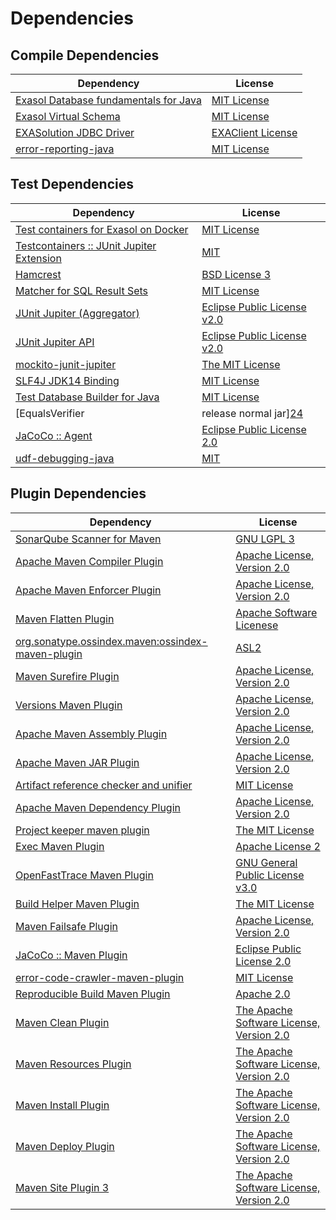 <!-- @formatter:off -->
# Dependencies

## Compile Dependencies

| Dependency                                 | License                |
| ------------------------------------------ | ---------------------- |
| [Exasol Database fundamentals for Java][0] | [MIT License][1]       |
| [Exasol Virtual Schema][2]                 | [MIT License][3]       |
| [EXASolution JDBC Driver][4]               | [EXAClient License][5] |
| [error-reporting-java][6]                  | [MIT License][7]       |

## Test Dependencies

| Dependency                                      | License                           |
| ----------------------------------------------- | --------------------------------- |
| [Test containers for Exasol on Docker][8]       | [MIT License][9]                  |
| [Testcontainers :: JUnit Jupiter Extension][10] | [MIT][11]                         |
| [Hamcrest][12]                                  | [BSD License 3][13]               |
| [Matcher for SQL Result Sets][14]               | [MIT License][15]                 |
| [JUnit Jupiter (Aggregator)][16]                | [Eclipse Public License v2.0][17] |
| [JUnit Jupiter API][16]                         | [Eclipse Public License v2.0][17] |
| [mockito-junit-jupiter][18]                     | [The MIT License][19]             |
| [SLF4J JDK14 Binding][20]                       | [MIT License][21]                 |
| [Test Database Builder for Java][22]            | [MIT License][23]                 |
| [EqualsVerifier | release normal jar][24]       | [Apache License, Version 2.0][25] |
| [JaCoCo :: Agent][26]                           | [Eclipse Public License 2.0][27]  |
| [udf-debugging-java][28]                        | [MIT][29]                         |

## Plugin Dependencies

| Dependency                                              | License                                        |
| ------------------------------------------------------- | ---------------------------------------------- |
| [SonarQube Scanner for Maven][30]                       | [GNU LGPL 3][31]                               |
| [Apache Maven Compiler Plugin][32]                      | [Apache License, Version 2.0][25]              |
| [Apache Maven Enforcer Plugin][33]                      | [Apache License, Version 2.0][25]              |
| [Maven Flatten Plugin][34]                              | [Apache Software Licenese][25]                 |
| [org.sonatype.ossindex.maven:ossindex-maven-plugin][35] | [ASL2][36]                                     |
| [Maven Surefire Plugin][37]                             | [Apache License, Version 2.0][25]              |
| [Versions Maven Plugin][38]                             | [Apache License, Version 2.0][25]              |
| [Apache Maven Assembly Plugin][39]                      | [Apache License, Version 2.0][25]              |
| [Apache Maven JAR Plugin][40]                           | [Apache License, Version 2.0][25]              |
| [Artifact reference checker and unifier][41]            | [MIT License][42]                              |
| [Apache Maven Dependency Plugin][43]                    | [Apache License, Version 2.0][25]              |
| [Project keeper maven plugin][44]                       | [The MIT License][45]                          |
| [Exec Maven Plugin][46]                                 | [Apache License 2][25]                         |
| [OpenFastTrace Maven Plugin][47]                        | [GNU General Public License v3.0][48]          |
| [Build Helper Maven Plugin][49]                         | [The MIT License][50]                          |
| [Maven Failsafe Plugin][51]                             | [Apache License, Version 2.0][25]              |
| [JaCoCo :: Maven Plugin][52]                            | [Eclipse Public License 2.0][27]               |
| [error-code-crawler-maven-plugin][53]                   | [MIT License][54]                              |
| [Reproducible Build Maven Plugin][55]                   | [Apache 2.0][36]                               |
| [Maven Clean Plugin][56]                                | [The Apache Software License, Version 2.0][36] |
| [Maven Resources Plugin][57]                            | [The Apache Software License, Version 2.0][36] |
| [Maven Install Plugin][58]                              | [The Apache Software License, Version 2.0][36] |
| [Maven Deploy Plugin][59]                               | [The Apache Software License, Version 2.0][36] |
| [Maven Site Plugin 3][60]                               | [The Apache Software License, Version 2.0][36] |

[0]: https://github.com/exasol/db-fundamentals-java/
[1]: https://github.com/exasol/db-fundamentals-java/blob/main/LICENSE
[2]: https://github.com/exasol/exasol-virtual-schema/
[3]: https://github.com/exasol/exasol-virtual-schema/blob/main/LICENSE
[4]: http://www.exasol.com
[5]: https://docs.exasol.com/db/latest/connect_exasol/drivers/jdbc.htm#License
[6]: https://github.com/exasol/error-reporting-java/
[7]: https://github.com/exasol/error-reporting-java/blob/main/LICENSE
[8]: https://github.com/exasol/exasol-testcontainers/
[9]: https://github.com/exasol/exasol-testcontainers/blob/main/LICENSE
[10]: https://testcontainers.org
[11]: http://opensource.org/licenses/MIT
[12]: http://hamcrest.org/JavaHamcrest/
[13]: http://opensource.org/licenses/BSD-3-Clause
[14]: https://github.com/exasol/hamcrest-resultset-matcher/
[15]: https://github.com/exasol/hamcrest-resultset-matcher/blob/main/LICENSE
[16]: https://junit.org/junit5/
[17]: https://www.eclipse.org/legal/epl-v20.html
[18]: https://github.com/mockito/mockito
[19]: https://github.com/mockito/mockito/blob/main/LICENSE
[20]: http://www.slf4j.org
[21]: http://www.opensource.org/licenses/mit-license.php
[22]: https://github.com/exasol/test-db-builder-java/
[23]: https://github.com/exasol/test-db-builder-java/blob/main/LICENSE
[24]: https://www.jqno.nl/equalsverifier
[25]: https://www.apache.org/licenses/LICENSE-2.0.txt
[26]: https://www.eclemma.org/jacoco/index.html
[27]: https://www.eclipse.org/legal/epl-2.0/
[28]: https://github.com/exasol/udf-debugging-java/
[29]: https://opensource.org/licenses/MIT
[30]: http://sonarsource.github.io/sonar-scanner-maven/
[31]: http://www.gnu.org/licenses/lgpl.txt
[32]: https://maven.apache.org/plugins/maven-compiler-plugin/
[33]: https://maven.apache.org/enforcer/maven-enforcer-plugin/
[34]: https://www.mojohaus.org/flatten-maven-plugin/
[35]: https://sonatype.github.io/ossindex-maven/maven-plugin/
[36]: http://www.apache.org/licenses/LICENSE-2.0.txt
[37]: https://maven.apache.org/surefire/maven-surefire-plugin/
[38]: https://www.mojohaus.org/versions-maven-plugin/
[39]: https://maven.apache.org/plugins/maven-assembly-plugin/
[40]: https://maven.apache.org/plugins/maven-jar-plugin/
[41]: https://github.com/exasol/artifact-reference-checker-maven-plugin/
[42]: https://github.com/exasol/artifact-reference-checker-maven-plugin/blob/main/LICENSE
[43]: https://maven.apache.org/plugins/maven-dependency-plugin/
[44]: https://github.com/exasol/project-keeper/
[45]: https://github.com/exasol/project-keeper/blob/main/LICENSE
[46]: https://www.mojohaus.org/exec-maven-plugin
[47]: https://github.com/itsallcode/openfasttrace-maven-plugin
[48]: https://www.gnu.org/licenses/gpl-3.0.html
[49]: http://www.mojohaus.org/build-helper-maven-plugin/
[50]: https://opensource.org/licenses/mit-license.php
[51]: https://maven.apache.org/surefire/maven-failsafe-plugin/
[52]: https://www.jacoco.org/jacoco/trunk/doc/maven.html
[53]: https://github.com/exasol/error-code-crawler-maven-plugin/
[54]: https://github.com/exasol/error-code-crawler-maven-plugin/blob/main/LICENSE
[55]: http://zlika.github.io/reproducible-build-maven-plugin
[56]: http://maven.apache.org/plugins/maven-clean-plugin/
[57]: http://maven.apache.org/plugins/maven-resources-plugin/
[58]: http://maven.apache.org/plugins/maven-install-plugin/
[59]: http://maven.apache.org/plugins/maven-deploy-plugin/
[60]: http://maven.apache.org/plugins/maven-site-plugin/
